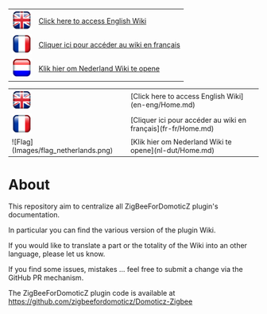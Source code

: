 
|       |      |
|--------------|-----------|
| <img src="Images/flag_uk.png" width="40" height="40"> | [Click here to access English Wiki](en-eng/Home.md)      |
| <img src="Images/flag_france.png" width="40" height="40">   | [Cliquer ici pour accéder au wiki en français](fr-fr/Home.md) |
| <img src="Images/flag_netherlands.png" width="40" height="40">     | [Klik hier om Nederland Wiki te opene](nl-dut/Home.md) |

<table width="200" border="0" cellpadding="2">
<tr>
<td valign="middle" ><a href=en-eng/Home.md><img src="Images/flag_uk.png" width="40" height="40"></a></td>
<td valign="middle">[Click here to access English Wiki](en-eng/Home.md)</td>
</tr>
<tr>
<td valign="middle"><a href=fr-fr/Home.md><img src="Images/flag_france.png" width="40" height="40"></a></td>
<td valign="middle">[Cliquer ici pour accéder au wiki en français](fr-fr/Home.md)</td>
</tr>
<tr>
<td valign="middle">![Flag](Images/flag_netherlands.png)</td>
<td valign="middle">[Klik hier om Nederland Wiki te opene](nl-dut/Home.md)</td>
</tr>
</table>

# About

This repository aim to centralize all ZigBeeForDomoticZ plugin's documentation.

In particular you can find the various version of the plugin Wiki.

If you would like to translate a part or the totality of the Wiki into an other language, please let us know.

If you find some issues, mistakes ... feel free to submit a change via the GitHub PR mechanism.

The ZigBeeForDomoticZ plugin code is available at https://github.com/zigbeefordomoticz/Domoticz-Zigbee
